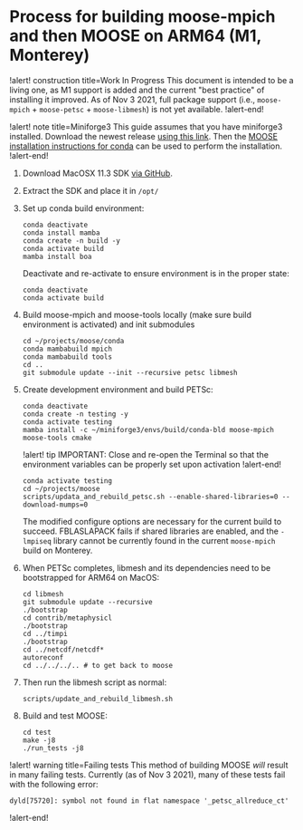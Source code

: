 # Process for building moose-mpich and then MOOSE on ARM64 (M1, Monterey)

!alert! construction title=Work In Progress
This document is intended to be a living one, as M1 support is added and the current
"best practice" of installing it improved. As of Nov 3 2021, full package support
(i.e., `moose-mpich` + `moose-petsc` + `moose-libmesh`) is not yet available.
!alert-end!

!alert! note title=Miniforge3
This guide assumes that you have miniforge3 installed. Download the newest release
[using this link](https://github.com/conda-forge/miniforge/releases/latest/download/Miniforge3-MacOSX-arm64.sh).
Then the [MOOSE installation instructions for conda](conda.md) can be used to perform
the installation.
!alert-end!

1. Download MacOSX 11.3 SDK [via GitHub](https://github.com/phracker/MacOSX-SDKs/releases/download/11.3/MacOSX11.3.sdk.tar.xz).

2. Extract the SDK and place it in `/opt/`

3. Set up conda build environment:

   ```
   conda deactivate
   conda install mamba
   conda create -n build -y
   conda activate build
   mamba install boa
   ```

   Deactivate and re-activate to ensure environment is in the proper state:

   ```
   conda deactivate
   conda activate build
   ```

4. Build moose-mpich and moose-tools locally (make sure build environment is activated) and init submodules

   ```
   cd ~/projects/moose/conda
   conda mambabuild mpich
   conda mambabuild tools
   cd ..
   git submodule update --init --recursive petsc libmesh
   ```

5. Create development environment and build PETSc:

   ```
   conda deactivate
   conda create -n testing -y
   conda activate testing
   mamba install -c ~/miniforge3/envs/build/conda-bld moose-mpich moose-tools cmake
   ```

   !alert! tip
   IMPORTANT: Close and re-open the Terminal so that the environment variables
   can be properly set upon activation
   !alert-end!

   ```
   conda activate testing
   cd ~/projects/moose
   scripts/updata_and_rebuild_petsc.sh --enable-shared-libraries=0 --download-mumps=0
   ```

   The modified configure options are necessary for the current build to succeed.
   FBLASLAPACK fails if shared libraries are enabled, and the `-lmpiseq` library
   cannot be currently found in the current `moose-mpich` build on Monterey.

6. When PETSc completes, libmesh and its dependencies need to be bootstrapped for ARM64 on MacOS:

   ```
   cd libmesh
   git submodule update --recursive
   ./bootstrap
   cd contrib/metaphysicl
   ./bootstrap
   cd ../timpi
   ./bootstrap
   cd ../netcdf/netcdf*
   autoreconf
   cd ../../../.. # to get back to moose
   ```

7. Then run the libmesh script as normal:

   ```
   scripts/update_and_rebuild_libmesh.sh
   ```

8. Build and test MOOSE:

   ```
   cd test
   make -j8
   ./run_tests -j8
   ```

!alert! warning title=Failing tests
This method of building MOOSE *will* result in many failing tests. Currently (as
of Nov 3 2021), many of these tests fail with the following error:

```
dyld[75720]: symbol not found in flat namespace '_petsc_allreduce_ct'
```
!alert-end!
